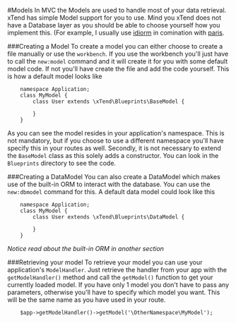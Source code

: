 #Models
In MVC the Models are used to handle most of your data retrieval. xTend has simple Model support for you to use. Mind you xTend does not have a Database layer as you should be able to choose yourself how you implement this. (For example, I usually use [idiorm](https://github.com/j4mie/idiorm) in comination with [paris](https://github.com/j4mie/paris).

###Creating a Model
To create a model you can either choose to create a file manually or use the `workbench`. If you use the workbench you'll just have to call the `new:model` command and it will create it for you with some default model code. If not you'll have create the file and add the code yourself. This is how a default model looks like
```
    namespace Application;
    class MyModel {
        class User extends \xTend\Blueprints\BaseModel {

        }
    }
```

As you can see the model resides in your application's namespace. This is not mandatory, but if you choose to use a different namespace you'll have specify this in your routes as well. Secondly, it is not necessary to extend the `BaseModel` class as this solely adds a constructor. You can look in the `Blueprints` directory to see the code.

###Creating a DataModel
You can also create a DataModel which makes use of the built-in ORM to interact with the database. You can use the `new:dbmodel` command for this.
A default data model could look like this
```
    namespace Application;
    class MyModel {
        class User extends \xTend\Blueprints\DataModel {

        }
    }
```

*Notice read about the built-in ORM in another section*

###Retrieving your model
To retrieve your model you can use your application's `ModelHandler`. Just retrieve the handler from your app with the `getModelHandler()` method and call the `getModel()` function to get your currently loaded model. If you have only 1 model you don't have to pass any parameters, otherwise you'll have to specify which model you want. This will be the same name as you have used in your route.

```
    $app->getModelHandler()->getModel('\OtherNamespace\MyModel');
```
